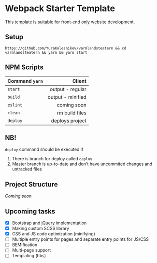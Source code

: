 # Webpack Starter Template
  
This template is suitable for front-end only website development.   

## Setup  

```
https://github.com/YuraKolesnikov/varmlandsteatern && cd varmlandsteatern && yarn && yarn start
```

## NPM Scripts

|Command `yarn`  |Client |
|--- |---:|
|`start`|output - regular|
|`build`|output - minified|
|`eslint`|coming soon|
|`clean`|rm build files|
|`deploy`|deploys project|

## NB!  
`deploy` command should be executed if  
1. There is branch for deploy called `deploy`
2. Master branch is up-to-date and don't have uncommited changes and untracked files

## Project Structure  
*Coming soon*

## Upcoming tasks  
- [x] Bootstrap and jQuery implementation  
- [x] Making custom SCSS library  
- [x] CSS and JS code optimization (minifying)  
- [ ] Multiple entry points for pages and separate entry points for JS/CSS
- [ ] BEMification
- [ ] Multi-page support  
- [ ] Templating (hbs)  

